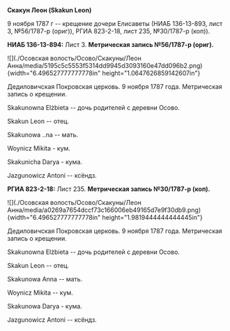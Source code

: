 **Скакун Леон (Skakun Leon)**

9 ноября 1787 г -- крещение дочери Елисаветы (НИАБ 136-13-893, лист 3,
№56/1787-р (ориг)), РГИА 823-2-18, лист 235, №30/1787-р (коп)).

**НИАБ 136-13-894:** Лист 3. **Метрическая запись №56/1787-р (ориг).**

![](./Осовская волость/Осово/Скакуны/Леон Анна/media/5195c5c5553f5314dd9945d3093160e47dd096b2.png){width="6.496527777777778in"
height="1.0647626859142607in"}

Дедиловичская Покровская церковь. 9 ноября 1787 года. Метрическая запись
о крещении.

Skakunowna Elżbieta -- дочь родителей с деревни Осово.

Skakun Leon -- отец.

Skakunowa ..na -- мать.

Woynicz Mikita - кум.

Skakunicha Darya - кума.

Jazgunowicz Antoni -- ксёндз.

**РГИА 823-2-18:** Лист 235. **Метрическая запись №30/1787-р (коп).**

![](./Осовская волость/Осово/Скакуны/Леон Анна/media/a0269a7654dccf73c166006eb49165d7e9f30db9.png){width="6.496527777777778in"
height="1.9819444444444445in"}

Дедиловичская Покровская церковь. 9 ноября 1787 года. Метрическая запись
о крещении.

Skakunowna Elżbieta -- дочь родителей с деревни Осово.

Skakun Leon -- отец.

Skakunowa Anna -- мать.

Woynicz Mikita -- кум.

Skakunowa Darya - кума.

Jazgunowicz Antoni -- ксёндз.
